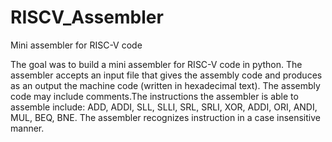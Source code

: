 # RISCV_Assembler
Mini assembler for RISC-V code

The goal was to build a mini assembler for RISC-V code in python. The assembler accepts an input file that gives the assembly code and produces as an output the machine code (written in hexadecimal text). The assembly code may include comments.The instructions the assembler is able to assemble include: ADD, ADDI, SLL, SLLI, SRL, SRLI, XOR, ADDI, ORI, ANDI, MUL, BEQ, BNE. The assembler recognizes instruction in a case insensitive manner.
